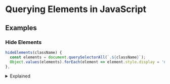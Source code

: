 
# Querying Elements in JavaScript

## Examples

### Hide Elements

```javascript
hideElements(className) {
  const elements = document.querySelectorAll(`.${className}`);
  Object.values(elements).forEach(element => element.style.display = 'none');
},
```

<details>
  <summary>Explained</summary>
```javascript
/**
 *  - Here's an example of a method that will take a CSS class name
 *    and it will hide the element(s) by setting their display to none. 
 */
hideElements(className) {
  const elements = document.querySelectorAll(`.${className}`);

  console.log('typeof elements: ', typeof elements);
  // typeof elementes: object

  console.log('elements: ', elements);
  /**
   * elements: NodeList [tr.additional-donation]
   *            0: tr.additional-donation
   *            length: 1
   */

  Object.values(elements).forEach(element => element.style.display = 'none');
},
```
</details>


